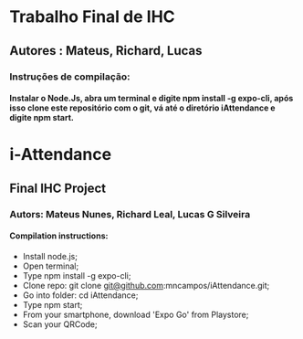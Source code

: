 # Trabalho Final de IHC
## Autores : Mateus, Richard, Lucas
### Instruções de compilação:
#### Instalar o Node.Js, abra um terminal e digite npm install -g expo-cli, após isso clone este repositório com o git, vá até o diretório iAttendance e digite npm start.

# i-Attendance 
## Final IHC Project
### Autors: Mateus Nunes, Richard Leal, Lucas G Silveira
#### Compilation instructions:
- Install node.js;
- Open terminal;
- Type npm install -g expo-cli;
- Clone repo: git clone git@github.com:mncampos/iAttendance.git;
- Go into folder: cd iAttendance;
- Type npm start;
- From your smartphone, download 'Expo Go' from Playstore;
- Scan your QRCode;

 
